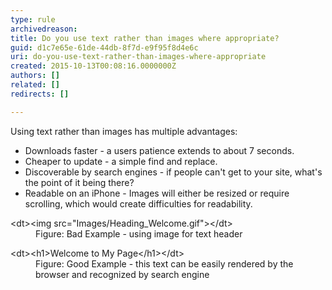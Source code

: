 ```yaml
---
type: rule
archivedreason: 
title: Do you use text rather than images where appropriate?
guid: d1c7e65e-61de-44db-8f7d-e9f95f8d4e6c
uri: do-you-use-text-rather-than-images-where-appropriate
created: 2015-10-13T00:08:16.0000000Z
authors: []
related: []
redirects: []

---
```


Using text rather than images has multiple advantages:


* Downloads faster - a users patience extends to about 7 seconds.
* Cheaper to update - a simple find and replace.
* Discoverable by search engines - if people can't get to your site, what's the point of it being there?
* Readable on an iPhone - Images will either be resized or require scrolling, which would create difficulties for readability.



<!--endintro-->
<dl class="badCode">&lt;dt&gt;&lt;<span style="white-space&#58;nowrap;">img</span>&#160;<span style="white-space&#58;nowrap;">src</span>=&quot;Images/Heading_Welcome.gif&quot;&gt;&lt;/dt&gt;<dd>Figure&#58; Bad Example - using image for text header</dd></dl><dl class="goodCode">&lt;dt&gt;&lt;h1&gt;Welcome to My Page&lt;/h1&gt;&lt;/dt&gt;<dd>Figure&#58; Good Example - this text can be easily rendered  by the browser and recognized by search engine</dd></dl>

